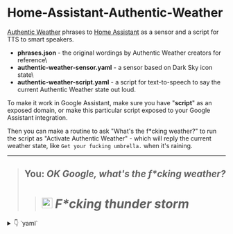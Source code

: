 # Home-Assistant-Authentic-Weather
[Authentic Weather](https://www.awwwards.com/authentic-weather-probably-the-most-honest-weather-app.html) phrases to [Home Assistant](https://www.home-assistant.io/) as a sensor and a script for TTS to smart speakers. 

- **phrases.json** - the original wordings by Authentic Weather creators for reference\
- **authentic-weather-sensor.yaml** - a sensor based on Dark Sky icon state\
- **authentic-weather-script.yaml** - a script for text-to-speech to say the current Authentic Weather state out loud. 

To make it work in Google Assistant, make sure you have "**script**" as an exposed domain, or make this particular script exposed to your Google Assistant integration. 

Then you can make a routine to ask "What's the f*cking weather?" to run the script as "Activate Authentic Weather" - which will reply the current weather state, like  `Get your fucking umbrella.` when it's raining. 

***

>
> ## You: _OK Google, what's the f*cking weather?_
> >
> > # <a href="#"><img src="https://img.shields.io/badge/Assistant-responds-4285F4.svg?&logo=GoogleAssistant&logoColor=4285F4&labelColor=fff&theme=flat" height="24" alt="Assistant responds"></a>   _F*cking thunder storm_


<details>
  <summary> 👇 `yaml` </summary>

*** 
  

```yaml
  authentic_weather:
    friendly_name_template: >
        {% set home = states.weather.home.state %} 
        {% if home == 'exceptional' or home == 'sunny' %}
          {{ [ "Fucking love is in the air", "Take off your shirt and get wet", "Time to put on my coolest shades", "Sun fucking glasses", "It's fucking alright today", "Not amazeballs but also not fucking shitty", "Fucking Amaze Balls", "So fucking nice outside, holy schmoly."] | random }}
        {% elif home == 'rainy' %} 
          {{ [ "It's fucking raining", "Get your fucking umbrella", "Shitloads of rain is awaiting you", "It rains cats and dogs", "Meh... Just stay in bed."] | random }} 
        {% elif home == 'snowy' or home == 'snowy-rainy' %} 
          {{ [ "Holy fucking snow", "Are you freezing fucking serious?", "Can't see because fucking snow", "It's fucking skiing time", "Hello? yes, this is snow- man."] | random }} 
        {% elif home == 'windy' %}
          {{ [ "Fucking thunder storm", "It's getting fucking dark", "It's fucking windy", "The storm is coming - May the Force be with you", "Hello? yes, this is snow- man."] | random }}
        {% elif home == 'fog' %} It's fucking foggy.
        {% elif home == 'cloudy' or home == 'partlycloudy' %}
          {{ [ "It's fucking cloudy", "It's just fucking grey", "Fucking fifty shades of grey."] | random }}
        {% elif home == 'partlycloudy' or home == 'clear-night' %}
          {{ [ "Totally not shitty", "It’s like a meh… kinda day."] | random }}
        {% elif home == 'hail' %} HAIL
        {% elif home == 'lightning' %} Fucking thunder storm. 
        {% else %} idk {% endif %} 
    value_template: >-
      {{ state_attr('weather.home','temperature') }}
    unit_of_measurement: "°C"
    icon_template: >-
        {% set home = states.weather.home.state %} 
        {% if home == 'exceptional' or home == 'sunny' %}
          mdi:weather-sunny
        {% elif home == 'rainy' %} 
          mdi:weather-rainy
        {% elif home == 'snowy' or home == 'snowy-rainy' %} 
          mdi:weather-snowy
        {% elif home == 'windy' %}
          mdi:weather-windy
        {% elif home == 'fog' %}
          mdi:weather-fog
        {% elif home == 'cloudy' or home == 'partlycloudy' %}
          mdi:weather-partly-cloudy
        {% elif home == 'partlycloudy' or home == 'clear-night' %}
          mdi:weather-night-partly-cloudy
        {% elif home == 'hail' %}
          mdi:weather-hail
        {% elif home == 'lightning' %}
          mdi:weather-lightning
        {% else %} mdi:balloon {% endif %} 
```
  
</details>

